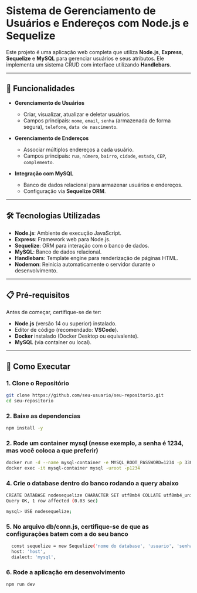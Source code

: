 # Sistema de Gerenciamento de Usuários e Endereços com Node.js e Sequelize

Este projeto é uma aplicação web completa que utiliza **Node.js**, **Express**, **Sequelize** e **MySQL** para gerenciar usuários e seus atributos. Ele implementa um sistema CRUD com interface utilizando **Handlebars**.

---

## 📝 Funcionalidades

- **Gerenciamento de Usuários**
  - Criar, visualizar, atualizar e deletar usuários.
  - Campos principais: `nome`, `email`, `senha` (armazenada de forma segura), `telefone`, `data de nascimento`.

- **Gerenciamento de Endereços**
  - Associar múltiplos endereços a cada usuário.
  - Campos principais: `rua`, `número`, `bairro`, `cidade`, `estado`, `CEP`, `complemento`.

- **Integração com MySQL**
  - Banco de dados relacional para armazenar usuários e endereços.
  - Configuração via **Sequelize ORM**.

---

## 🛠️ Tecnologias Utilizadas

- **Node.js**: Ambiente de execução JavaScript.
- **Express**: Framework web para Node.js.
- **Sequelize**: ORM para interação com o banco de dados.
- **MySQL**: Banco de dados relacional.
- **Handlebars**: Template engine para renderização de páginas HTML.
- **Nodemon**: Reinicia automaticamente o servidor durante o desenvolvimento.

---

## 📋 Pré-requisitos

Antes de começar, certifique-se de ter:

- **Node.js** (versão 14 ou superior) instalado.
- Editor de código (recomendado: **VSCode**).
- **Docker** instalado (Docker Desktop ou equivalente).
- **MySQL** (via container ou local).

---

## 🚀 Como Executar

### 1. Clone o Repositório

```bash
git clone https://github.com/seu-usuario/seu-repositorio.git
cd seu-repositorio
```

### 2. **Baixe as dependencias**

```bash
npm install -y
```

### 2. **Rode um container mysql (nesse exemplo, a senha é 1234, mas você coloca a que preferir)**

```bash
docker run -d --name mysql-container -e MYSQL_ROOT_PASSWORD=1234 -p 3306:3306 -v mysql_data:/var/lib/mysql mysql:latest
docker exec -it mysql-container mysql -uroot -p1234
```

### 4. **Crie o database dentro do banco rodando a query abaixo**

```bash
CREATE DATABASE nodesequelize CHARACTER SET utf8mb4 COLLATE utf8mb4_unicode_ci;
Query OK, 1 row affected (0.03 sec)

mysql> USE nodesequelize;
```

### 5. **No arquivo db/conn.js, certifique-se de que as configurações batem com a do seu banco**

```bash
  const sequelize = new Sequelize('nome do database', 'usuario', 'senha', {
  host: 'host',
  dialect: 'mysql',
```

### 6. **Rode a aplicação em desenvolvimento**

```bash
npm run dev
```
